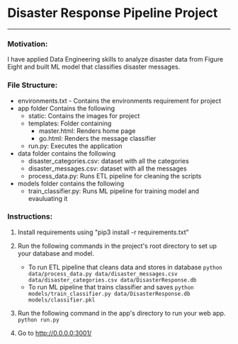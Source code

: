 # Disaster Response Pipeline Project
- - - -
### Motivation:
I have applied Data Engineering skills to analyze disaster data from Figure Eight and built ML model that classifies disaster messages.

### File Structure:
* environments.txt - Contains the environments requirement for project
* app folder Contains the following
    * static: Contains the images for project
    * templates: Folder containing
        * master.html: Renders home page
        * go.html: Renders the message classifier
    * run.py: Executes the application
* data folder contains the following
    * disaster_categories.csv: dataset with all the categories
    * disaster_messages.csv: dataset with all the messages
    * process_data.py: Runs ETL pipeline for cleaning the scripts
* models folder contains the following
    * train_classifier.py: Runs ML pipeline for training model and evauluating it

### Instructions:
1. Install requirements using "pip3 install -r requirements.txt"
2. Run the following commands in the project's root directory to set up your database and model.

    - To run ETL pipeline that cleans data and stores in database
        `python data/process_data.py data/disaster_messages.csv data/disaster_categories.csv data/DisasterResponse.db`
    - To run ML pipeline that trains classifier and saves
        `python models/train_classifier.py data/DisasterResponse.db models/classifier.pkl`

3. Run the following command in the app's directory to run your web app.
    `python run.py`

3. Go to http://0.0.0.0:3001/
